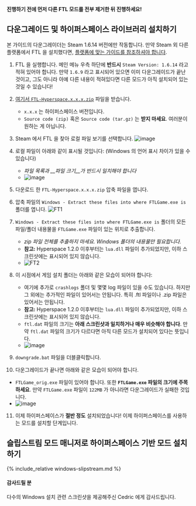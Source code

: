 **진행하기 전에 먼저 다른 FTL 모드를 전부 제거한 뒤 진행하세요!**

## 다운그레이드 및 하이퍼스페이스 라이브러리 설치하기

본 가이드의 다운그레이더는 Steam 1.6.14 버전에만 작동합니다. 만약 Steam 외 다른 플랫폼에서 FTL 을 설치했다면, [플랫폼에 맞는 가이드를 참조하셔야 합니다](/FTL-Hyperspace/install-guides/windows/).

1. FTL 을 실행합니다. 메인 메뉴 우측 하단에 **반드시** `Steam Version: 1.6.14` 라고 적혀 있어야 합니다. 만약 `1.6.9` 라고 표시되어 있으면 이미 다운그레이드가 끝난 것이고, 그도 아니라 아예 다른 내용이 적혀있다면 다른 모드가 아직 설치되어 있는 것일 수 있습니다!
2. [여기서 `FTL-Hyperspace.x.x.x.zip`](https://github.com/FTL-Hyperspace/FTL-Hyperspace/releases/latest) 파일을 받습니다.
   - `x.x.x` 는 하이퍼스페이스 버전입니다.
   - `Source code (zip)` 혹은 `Source code (tar.gz)` 는 **받지 마세요**. 여러분이 원하는 게 아닙니다.
3. Steam 에서 FTL 을 찾아 로컬 파일 보기를 선택합니다. ![image](https://user-images.githubusercontent.com/1423894/173640622-7c442fc2-89a2-418f-ba28-354568381263.png)
4. 로컬 파일이 아래와 같이 표시될 것입니다: (Windows 의 언어 표시 차이가 있을 수 있습니다)
   - *파일 목록과 __파일 크기__가 반드시 일치해야 합니다*
   - ![image](https://user-images.githubusercontent.com/1423894/173657085-225a9560-411e-4a20-b707-b836ba36e551.png)

5. 다운로드 한 `FTL-Hyperspace.x.x.x.zip` 압축 파일을 엽니다.
6. 압축 파일의 `Windows - Extract these files into where FTLGame.exe is` 폴더를 엽니다.
   ![FT1](https://user-images.githubusercontent.com/1423894/173667147-1cc5f424-7d9b-455b-a5db-83c2b9aba2a4.png)

7. `Windows - Extract these files into where FTLGame.exe is` 폴더의 모든 파일/폴더 내용물을 `FTLGame.exe` 파일이 있는 위치로 추출합니다.
   - *zip 파일 전체를 추출하지 마세요. Windows 폴더의 내용물만 필요합니다.*
   - **참고:** Hyperspace 1.2.0 이후부터는 `lua.dll` 파일이 추가되었지만, 이하 스크린샷에는 표시되어 있지 않습니다.
   - ![FT2](https://user-images.githubusercontent.com/1423894/173667301-421fb58e-57c8-43e9-8339-7a01490fd18a.png)

8. 이 시점에서 게임 설치 폴더는 아래와 같은 모습이 되어야 합니다:
   - 여기에 추가로 `crashlogs` 폴더 및 몇몇 log 파일이 있을 수도 있습니다. 하지만 그 외에는 추가적인 파일이 있어서는 안됩니다. 특히 .ftl 파일이나 .zip 파일은 있어서는 안됩니다.
   - **참고:** Hyperspace 1.2.0 이후부터는 `lua.dll` 파일이 추가되었지만, 이하 스크린샷에는 표시되어 있지 않습니다.
   - `ftl.dat` 파일의 크기는 **아래 스크린샷과 일치하거나 매우 비슷해야 합니다**. 만약 `ftl.dat` 파일의 크기가 다르다면 아직 다른 모드가 설치되어 있다는 뜻입니다.
   - ![image](https://user-images.githubusercontent.com/1423894/173661274-86382f69-9141-4ff9-a23f-f7cbd0c8aec0.png)
9. `downgrade.bat` 파일을 더블클릭합니다.
10. 다운그레이드가 끝나면 아래와 같은 모습이 되어야 합니다.
   - `FTLGame_orig.exe` 파일이 있어야 합니다. 또한 **`FTLGame.exe` 파일의 크기에 주목하세요**. 만약 `FTLGame.exe` 파일이 `122MB` 가 아니라면 다운그레이드가 실패한 것입니다.
   - ![image](https://user-images.githubusercontent.com/1423894/173661659-51d293fa-7f33-4292-8a13-80b7050e5e9d.png)
11. 이제 하이퍼스페이스가 **절반 정도** 설치되었습니다! 이제 하이퍼스페이스를 사용하는 모드를 설치할 단계입니다.

## 슬립스트림 모드 매니저로 하이퍼스페이스 기반 모드 설치하기
{% include_relative windows-slipstream.md %}

#### 감사드릴 분
다수의 Windows 설치 관련 스크린샷을 제공해주신 Cedric 에게 감사드립니다.

